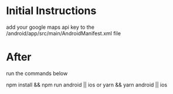 # Initial Instructions

add your google maps api key to the /android/app/src/main/AndroidManifest.xml file

# After
run the commands below

npm install && npm run android || ios
or
yarn && yarn android || ios
